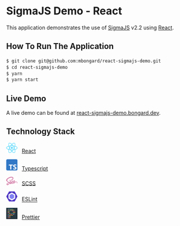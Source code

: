 # SigmaJS Demo - React

This application demonstrates the use of [SigmaJS](https://www.sigmajs.org/) v2.2 using [React](https://reactjs.org/).

## How To Run The Application

```bash
$ git clone git@github.com:mbongard/react-sigmajs-demo.git
$ cd react-sigmajs-demo
$ yarn
$ yarn start
```

## Live Demo

A live demo can be found at [react-sigmajs-demo.bongard.dev](https://react-sigmajs-demo.bongard.dev/).

## Technology Stack

<img alt="React Logo" width="30px" src="img/react-logo.svg" /> &nbsp; [React](https://reactjs.org/)

<img alt="Typescript Logo" width="30px" src="img/typescript-logo.svg" /> &nbsp; [Typescript](https://www.typescriptlang.org/)

<img alt="Sass Logo" width="30px" src="img/sass-logo.png" /> &nbsp; [SCSS](https://sass-lang.com/)

<img alt="ESLint Logo" width="30px" src="img/eslint-logo.png" /> &nbsp; [ESLint](https://eslint.org/)

<img alt="Prettier Logo" width="30px" src="img/prettier-logo.png" /> &nbsp; [Prettier](https://prettier.io/)
